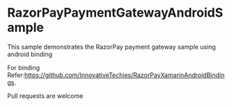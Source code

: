 # RazorPayPaymentGatewayAndroidSample
This sample demonstrates the RazorPay payment gateway sample using android binding

For binding Refer:https://github.com/InnovativeTechies/RazorPayXamarinAndroidBindings.

Pull requests are welcome
